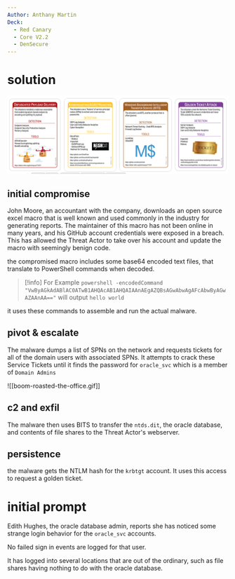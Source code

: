```yaml
---
Author: Anthany Martin
Deck:
  - Red Canary
  - Core V2.2
  - DenSecure
---
```


# solution

![solution](https://github.com/4kmartin/Backdoors-and-Breaches-Scenarios/blob/main/_assets/roasted_solution.png)

## initial compromise

John Moore, an accountant with the company, downloads an open source excel macro that is well known and used commonly in the industry for generating reports. The maintainer of this macro has not been online in many years, and his GitHub account credentials were exposed in a breach. This has allowed the Threat Actor to take over his account and update the macro with seemingly benign code.

the compromised macro includes  some base64 encoded text files, that translate to PowerShell commands when decoded. 

>[!info] For Example
> `powershell -encodedCommand "VwByAGkAdABlAC0ATwB1AHQAcAB1AHQAIAAnAEgAZQBsAGwAbwAgAFcAbwByAGwAZAAnAA=="` will output `hello world`

it uses these commands to assemble and run the actual malware.

## pivot & escalate

The malware dumps a list of SPNs on the network and requests tickets for all of the domain users with associated SPNs. 
It attempts to crack these Service Tickets until it finds the password for `oracle_svc` which is a member of `Domain Admins`

![[boom-roasted-the-office.gif]]

## c2 and exfil

The malware then uses BITS to transfer the `ntds.dit`, the oracle database, and contents of file shares to the Threat Actor's webserver.

## persistence

the malware gets the NTLM hash for the `krbtgt` account. It uses this access to request a golden ticket.


# initial prompt

Edith Hughes, the oracle database admin, reports she has noticed some strange login behavior for the `oracle_svc` accounts.

No failed sign in events are logged for that user.

It has logged into several locations that are out of the ordinary, such as file shares having nothing to do with the oracle database.

